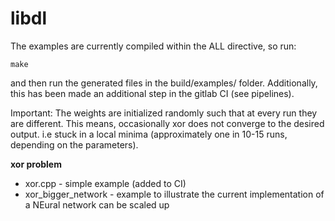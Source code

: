 # libdl
The examples are currently compiled within the ALL directive, so run:
```
make
```
and then run the generated files in the build/examples/ folder.
Additionally, this has been made an additional step in the gitlab CI (see pipelines).

Important: The weights are initialized randomly such that at every run they are different. This means, occasionally xor does not converge to the desired output. i.e stuck in a local minima (approximately one in 10-15 runs, depending on the parameters).

**xor problem**
* xor.cpp - simple example (added to CI)
* xor_bigger_network - example to illustrate the current implementation of a NEural network can be scaled up
